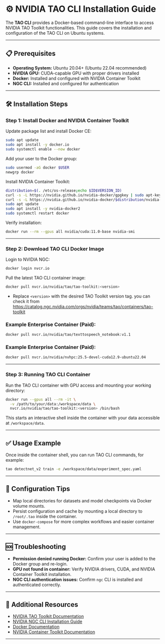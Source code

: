 # ⚙️ NVIDIA TAO CLI Installation Guide

The **TAO CLI** provides a Docker-based command-line interface to access NVIDIA TAO Toolkit functionalities. This guide covers the installation and configuration of the TAO CLI on Ubuntu systems.

---

## 📋 Prerequisites

* **Operating System:** Ubuntu 20.04+ (Ubuntu 22.04 recommended)
* **NVIDIA GPU:** CUDA-capable GPU with proper drivers installed
* **Docker:** Installed and configured with NVIDIA Container Toolkit
* **NGC CLI:** Installed and configured for authentication

---

## 🛠 Installation Steps

### Step 1: Install Docker and NVIDIA Container Toolkit

Update package list and install Docker CE:

```bash
sudo apt update
sudo apt install -y docker.io
sudo systemctl enable --now docker
```

Add your user to the Docker group:

```bash
sudo usermod -aG docker $USER
newgrp docker
```

Install NVIDIA Container Toolkit:

```bash
distribution=$(. /etc/os-release;echo $ID$VERSION_ID)
curl -s -L https://nvidia.github.io/nvidia-docker/gpgkey | sudo apt-key add -
curl -s -L https://nvidia.github.io/nvidia-docker/$distribution/nvidia-docker.list | sudo tee /etc/apt/sources.list.d/nvidia-docker.list
sudo apt update
sudo apt install -y nvidia-docker2
sudo systemctl restart docker
```

Verify installation:

```bash
docker run --rm --gpus all nvidia/cuda:11.0-base nvidia-smi
```

---

### Step 2: Download TAO CLI Docker Image

Login to NVIDIA NGC:

```bash
docker login nvcr.io
```

Pull the latest TAO CLI container image:

```bash
docker pull nvcr.io/nvidia/tao/tao-toolkit:<version>
```

- Replace `<version>` with the desired TAO Toolkit version tag. you can check it from https://catalog.ngc.nvidia.com/orgs/nvidia/teams/tao/containers/tao-toolkit

### Example Enterprise Container (Paid):

```bash
docker pull nvcr.io/nvidia/tao/texttospeech_notebook:v1.1
```

### Example Enterprise Container (Paid):

```bash
docker pull nvcr.io/nvidia/nvhpc:25.5-devel-cuda12.9-ubuntu22.04
```

---

### Step 3: Running TAO CLI Container

Run the TAO CLI container with GPU access and mounting your working directory:

```bash
docker run --gpus all --rm -it \
  -v /path/to/your/data:/workspace/data \
  nvcr.io/nvidia/tao/tao-toolkit:<version> /bin/bash
```

This starts an interactive shell inside the container with your data accessible at `/workspace/data`.

---

## ✅ Usage Example

Once inside the container shell, you can run TAO CLI commands, for example:

```bash
tao detectnet_v2 train -e /workspace/data/experiment_spec.yaml
```

---

## 🔧 Configuration Tips

* Map local directories for datasets and model checkpoints via Docker volume mounts.
* Persist configuration and cache by mounting a local directory to `/root/.tao` inside the container.
* Use `docker-compose` for more complex workflows and easier container management.

---

## 🆘 Troubleshooting

* **Permission denied running Docker:** Confirm your user is added to the Docker group and re-login.
* **GPU not found in container:** Verify NVIDIA drivers, CUDA, and NVIDIA Container Toolkit installation.
* **NGC CLI authentication issues:** Confirm `ngc` CLI is installed and authenticated correctly.

---

## 🔗 Additional Resources

* [NVIDIA TAO Toolkit Documentation](https://docs.nvidia.com/tao)
* [NVIDIA NGC CLI Installation Guide](https://docs.nvidia.com/ngc/ngc-cli-install-guide/index.html)
* [Docker Documentation](https://docs.docker.com/)
* [NVIDIA Container Toolkit Documentation](https://docs.nvidia.com/datacenter/cloud-native/container-toolkit/install-guide.html)

---

